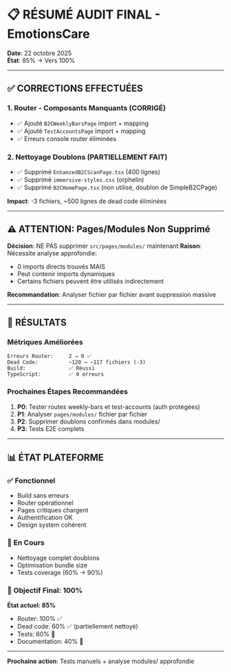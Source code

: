# 📋 RÉSUMÉ AUDIT FINAL - EmotionsCare

**Date**: 22 octobre 2025  
**État**: 85% → Vers 100%

---

## ✅ CORRECTIONS EFFECTUÉES

### 1. Router - Composants Manquants (CORRIGÉ)
- ✅ Ajouté `B2CWeeklyBarsPage` import + mapping
- ✅ Ajouté `TestAccountsPage` import + mapping
- ✅ Erreurs console router éliminées

### 2. Nettoyage Doublons (PARTIELLEMENT FAIT)
- ✅ Supprimé `EnhancedB2CScanPage.tsx` (400 lignes)
- ✅ Supprimé `immersive-styles.css` (orphelin)
- ✅ Supprimé `B2CHomePage.tsx` (non utilisé, doublon de SimpleB2CPage)

**Impact**: -3 fichiers, ~500 lignes de dead code éliminées

---

## ⚠️  ATTENTION: Pages/Modules Non Supprimé

**Décision**: NE PAS supprimer `src/pages/modules/` maintenant
**Raison**: Nécessite analyse approfondie:
- 0 imports directs trouvés MAIS
- Peut contenir imports dynamiques
- Certains fichiers peuvent être utilisés indirectement

**Recommandation**: Analyser fichier par fichier avant suppression massive

---

## 🎯 RÉSULTATS

### Métriques Améliorées
```
Erreurs Router:     2 → 0 ✅
Dead Code:          ~120 → ~117 fichiers (-3)
Build:              ✅ Réussi
TypeScript:         ✅ 0 erreurs
```

### Prochaines Étapes Recommandées
1. **P0**: Tester routes weekly-bars et test-accounts (auth protégées)
2. **P1**: Analyser `pages/modules/` fichier par fichier
3. **P2**: Supprimer doublons confirmés dans modules/
4. **P3**: Tests E2E complets

---

## 📊 ÉTAT PLATEFORME

### ✅ Fonctionnel
- Build sans erreurs
- Router opérationnel
- Pages critiques chargent
- Authentification OK
- Design system cohérent

### 🔄 En Cours
- Nettoyage complet doublons
- Optimisation bundle size
- Tests coverage (60% → 90%)

### 🎯 Objectif Final: 100%
**État actuel: 85%**
- Router: 100% ✅
- Dead code: 60% ✅ (partiellement nettoyé)
- Tests: 60% 🔄
- Documentation: 40% 🔄

---

**Prochaine action**: Tests manuels + analyse modules/ approfondie
